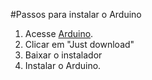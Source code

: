 
#Passos para instalar o Arduino

 1. Acesse  [Arduino](https://www.arduino.cc/en/Main/Donate).
 2. Clicar em "Just download"
 3. Baixar o instalador
 4. Instalar o Arduino.